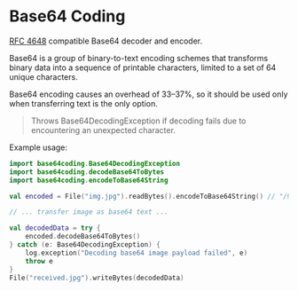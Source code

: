 # Base64 Coding

[RFC 4648](https://datatracker.ietf.org/doc/html/rfc4648#section-4) compatible Base64 decoder and encoder.

Base64 is a group of binary-to-text encoding schemes that transforms binary data into a sequence of printable
characters, limited to a set of 64 unique characters.

Base64 encoding causes an overhead of 33–37%, so it should be used only when transferring text is the only option.

> Throws Base64DecodingException if decoding fails due to encountering an unexpected character.

Example usage:

```kotlin
import base64coding.Base64DecodingException
import base64coding.decodeBase64ToBytes
import base64coding.encodeToBase64String

val encoded = File("img.jpg").readBytes().encodeToBase64String() // "/9j/4VHrRXhpZgA...f/9k="

// ... transfer image as base64 text ...

val decodedData = try {
    encoded.decodeBase64ToBytes()
} catch (e: Base64DecodingException) {
    log.exception("Decoding base64 image payload failed", e)
    throw e
}
File("received.jpg").writeBytes(decodedData)
```
